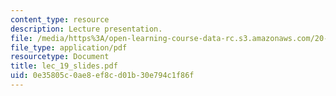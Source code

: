 ```yaml
---
content_type: resource
description: Lecture presentation.
file: /media/https%3A/open-learning-course-data-rc.s3.amazonaws.com/20-410j-molecular-cellular-and-tissue-biomechanics-be-410j-spring-2003/0e35805c0ae8ef8cd01b30e794c1f86f_lec_19_slides.pdf
file_type: application/pdf
resourcetype: Document
title: lec_19_slides.pdf
uid: 0e35805c-0ae8-ef8c-d01b-30e794c1f86f
---
```

